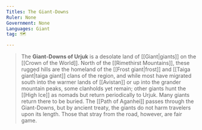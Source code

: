 ```yaml
---
Titles: The Giant-Downs
Ruler: None
Government: None
Languages: Giant
tag: 🗺️

---
```


> The **Giant-Downs of Urjuk** is a desolate land of [[Giant|giants]] on the [[Crown of the World]]. North of the [[Rimethirst Mountains]], these rugged hills are the homeland of the [[Frost giant|frost]] and [[Taiga giant|taiga giant]] clans of the region, and while most have migrated south into the warmer lands of [[Avistan]] or up into the grander mountain peaks, some clanholds yet remain; other giants hunt the [[High Ice]] as nomads but return periodically to Urjuk. Many giants return there to be buried.
> The [[Path of Aganhei]] passes through the Giant-Downs, but by ancient treaty, the giants do not harm travelers upon its length. Those that stray from the road, however, are fair game.








